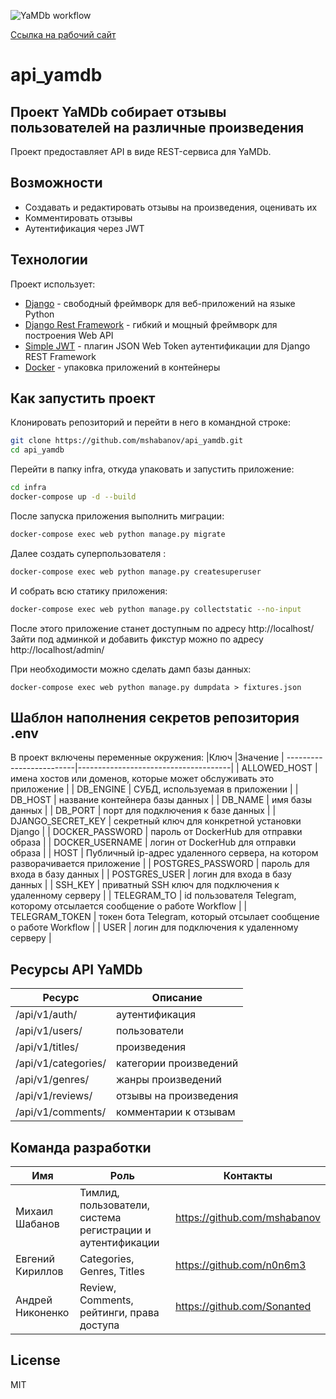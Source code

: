 ![YaMDb workflow](https://github.com/Sonanted/yamdb_final/actions/workflows/yamdb_workflow.yml/badge.svg)

[Ссылка на рабочий сайт](http://51.250.108.159/redoc/)
# api_yamdb
## Проект YaMDb собирает отзывы пользователей на различные произведения

Проект предоставляет API в виде REST-сервиса для YaMDb.

## Возможности

- Создавать и редактировать отзывы на произведения, оценивать их
- Комментировать отзывы
- Аутентификация через JWT

## Технологии

Проект использует:
- [Django](https://www.djangoproject.com/) -  свободный фреймворк для веб-приложений на языке Python
- [Django Rest Framework](https://www.django-rest-framework.org/) - гибкий и мощный фреймворк для построения Web API
- [Simple JWT](https://django-rest-framework-simplejwt.readthedocs.io) - плагин JSON Web Token аутентификации для Django REST Framework
- [Docker](https://www.docker.com/) - упаковка приложений в контейнеры

## Как запустить проект

Клонировать репозиторий и перейти в него в командной строке:
```bash
git clone https://github.com/mshabanov/api_yamdb.git
cd api_yamdb
```
Перейти в папку infra, откуда упаковать и запустить приложение:
```bash
cd infra
docker-compose up -d --build
```
После запуска приложения выполнить миграции:
```bash
docker-compose exec web python manage.py migrate
```
Далее создать суперпользователя :
```bash
docker-compose exec web python manage.py createsuperuser
```
И собрать всю статику приложения:
```bash
docker-compose exec web python manage.py collectstatic --no-input
```
После этого приложение станет доступным по адресу http://localhost/
Зайти под админкой и добавить фикстур можно по адресу http://localhost/admin/

При необходимости можно сделать дамп базы данных:
```
docker-compose exec web python manage.py dumpdata > fixtures.json
```


## Шаблон наполнения секретов репозитория .env
В проект включены переменные окружения:
|Ключ                    |Значение                              |
-------------------------|--------------------------------------|
| ALLOWED_HOST | имена хостов или доменов, которые может обслуживать это приложение |
| DB_ENGINE | СУБД, используемая в приложении |
| DB_HOST | название контейнера базы данных |
| DB_NAME | имя базы данных |
| DB_PORT | порт для подключения к базе данных |
| DJANGO_SECRET_KEY | секретный ключ для конкретной установки Django |
| DOCKER_PASSWORD | пароль от DockerHub для отправки образа |
| DOCKER_USERNAME | логин от DockerHub для отправки образа |
| HOST | Публичный ip-адрес удаленного сервера, на котором разворачивается приложение |
| POSTGRES_PASSWORD | пароль для входа в базу данных |
| POSTGRES_USER | логин для входа в базу данных |
| SSH_KEY | приватный SSH ключ для подключения к удаленному серверу |
| TELEGRAM_TO | id пользователя Telegram, которому отсылается сообщение о работе Workflow |
| TELEGRAM_TOKEN | токен бота Telegram, который отсылает сообщение о работе Workflow |
| USER | логин для подключения к удаленному серверу |
## Ресурсы API YaMDb

|Ресурс                             | Описание                      |
------------------------------------|-------------------------------|
|/api/v1/auth/                      | аутентификация                |
|/api/v1/users/                     | пользователи                  |
|/api/v1/titles/                    | произведения                  |
|/api/v1/categories/                | категории произведений        |
|/api/v1/genres/                    | жанры произведений            |
|/api/v1/reviews/                   | отзывы на произведения        |
|/api/v1/comments/                  | комментарии к отзывам         |


## Команда разработки 

| Имя            | Роль                                                       | Контакты                     |
-----------------|------------------------------------------------------------|----------------------------- |
|Михаил Шабанов  |Тимлид, пользователи, система регистрации и аутентификации  | https://github.com/mshabanov |
|Евгений Кириллов|Categories, Genres, Titles                                  | https://github.com/n0n6m3    |
|Андрей Никоненко|Review, Comments, рейтинги, права доступа                   | https://github.com/Sonanted  |

## License

MIT
